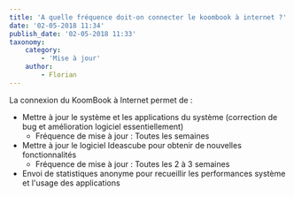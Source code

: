```yaml
---
title: 'A quelle fréquence doit-on connecter le koombook à internet ?'
date: '02-05-2018 11:34'
publish_date: '02-05-2018 11:33'
taxonomy:
    category:
        - 'Mise à jour'
    author:
        - Florian
---
```


La connexion du KoomBook à Internet permet de :
* Mettre à jour le système et les applications du système (correction de bug et amélioration logiciel essentiellement)
  - Fréquence de mise à jour : Toutes les semaines
* Mettre à jour le logiciel Ideascube pour obtenir de nouvelles fonctionnalités
  - Fréquence de mise à jour : Toutes les 2 à 3 semaines
* Envoi de statistiques anonyme pour recueillir les performances système et l'usage des applications
